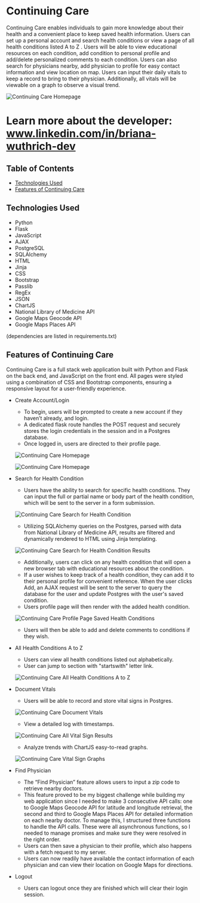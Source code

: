 # Continuing Care
Continuing Care enables individuals to gain more knowledge about their health and a convenient place to keep saved health information. Users can set up a personal account and search health conditions or view a page of all health conditions listed A to Z . Users will be able to view educational resources on each condition, add condition to personal profile and add/delete personalized comments to each condition. Users can also search for physicians nearby, add physician to profile for easy contact information and view location on map. Users can input their daily vitals to keep a record to bring to their physician. Additionally, all vitals will be viewable on a graph to observe a visual trend.

![Continuing Care Homepage](/static/images/Login.PNG)



# Learn more about the developer: www.linkedin.com/in/briana-wuthrich-dev

## Table of Contents
* [Technologies Used](#technologiesused)
* [Features of Continuing Care](#use)

## <a name="technologiesused">Technologies Used</a>

* Python
* Flask
* JavaScript
* AJAX
* PostgreSQL
* SQLAlchemy
* HTML
* Jinja
* CSS
* Bootstrap
* Passlib
* RegEx
* JSON
* ChartJS
* National Library of Medicine API
* Google Maps Geocode API
* Google Maps Places API

(dependencies are listed in requirements.txt)


## <a name="use">Features of Continuing Care</a>

Continuing Care is a full stack web application built with Python and Flask on the back end, and JavaScript on the front end. 
All pages were styled using a combination of CSS and Bootstrap components, ensuring a responsive layout for a user-friendly experience. 

* Create Account/Login 
    * To begin, users will be prompted to create a new account if they haven’t already, and login. 
    * A dedicated flask route handles the POST request and securely stores the login credentials in the session and in a Postgres database. 
    * Once logged in, users are directed to their profile page.

    ![Continuing Care Homepage](/static/images/Login.PNG)

    ![Continuing Care Homepage](/static/images/Create_New_Account.PNG)
    



* Search for Health Condition 
    * Users have the ability to search for specific health conditions. They can input the full or partial name or body part of the health condition, which will be sent to the server in a form submission. 

    ![Continuing Care Search for Health Condition](/static/images/Search_Health_Condition.PNG)

    * Utilizing SQLAlchemy queries on the Postgres, parsed with data from National Library of Medicine API, results are filtered and dynamically rendered to HTML using Jinja templating.  

    ![Continuing Care Search for Health Condition Results](/static/images/Search_Condition_Results.PNG)

    * Additionally, users can click on any health condition that will open a new browser tab with educational resources about the condition. 
    * If a user wishes to keep track of a health condition, they can add it to their personal profile for convenient reference. When the user clicks Add, an AJAX request will be sent to the server to query the database for the user and update Postgres with the user's saved condition. 
    * Users profile page will then render with the added health condition. 

    ![Continuing Care Profile Page Saved Health Conditions](/static/images/Profile_Health_Conditions.PNG)

    * Users will then be able to add and delete comments to conditions if they wish. 




* All Health Conditions A to Z

    * Users can view all health conditions listed out alphabetically.  
    * User can jump to section with "startswith" letter link.

    ![Continuing Care All Health Conditions A to Z](/static/images/Conditions_A_to_Z.PNG)



* Document Vitals 

    * Users will be able to record and store vital signs in Postgres.

    ![Continuing Care Document Vitals](/static/images/Record_Vitals.PNG)

    * View a detailed log with timestamps.

    ![Continuing Care All Vital Sign Results](/static/images/All_vitals.PNG)

    * Analyze trends with ChartJS easy-to-read graphs. 

    ![Continuing Care Vital Sign Graphs](/static/images/Vital_Graph.PNG)
 
* Find Physician 
    * The “Find Physician” feature allows users to input a zip code to retrieve nearby doctors.  
    * This feature proved to be my biggest challenge while building my web application since I needed to make 3 consecutive API calls: one to Google Maps Geocode API for latitude and longitude retrieval, the second and third to Google Maps Places API for detailed information on each nearby doctor. To manage this, I structured three functions to handle the API calls.  These were all asynchronous functions, so I needed to manage promises and make sure they were resolved in the right order. 
    * Users can then save a physician to their profile, which also happens with a fetch request to my server. 
    * Users can now readily have available the contact information of each physician and can view their location on Google Maps for directions.

* Logout
    * Users can logout once they are finished which will clear their login session.



